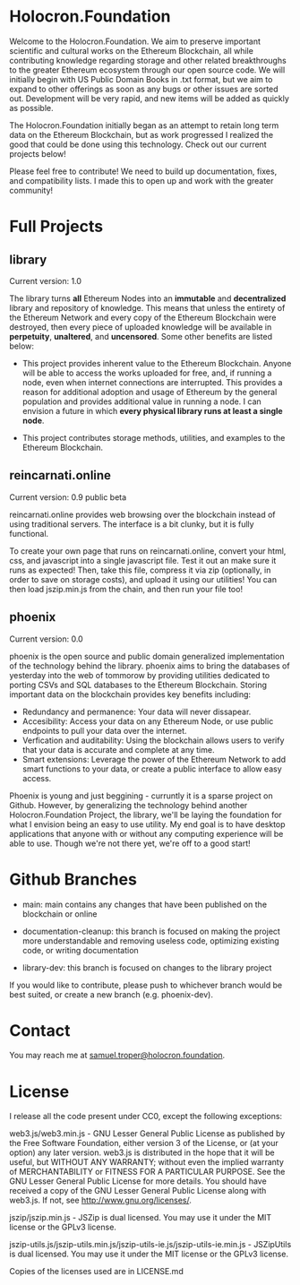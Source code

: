 # Holocron.Foundation

Welcome to the Holocron.Foundation. We aim to preserve important scientific and cultural works on the Ethereum Blockchain, all while contributing knowledge regarding storage and other related breakthroughs to the greater Ethereum ecosystem through our open source code. We will initially begin with US Public Domain Books in .txt format, but we aim to expand to other offerings as soon as any bugs or other issues are sorted out. Development will be very rapid, and new items will be added as quickly as possible.

The Holocron.Foundation initially began as an attempt to retain long term data on the Ethereum Blockchain, but as work progressed I realized the good that could be done using this technology. Check out our current projects below!

Please feel free to contribute! We need to build up documentation, fixes, and compatibility lists. I made this to open up and work with the greater community!

# Full Projects

## library

Current version: 1.0

The library turns **all** Ethereum Nodes into an **immutable** and **decentralized** library and repository of knowledge. This means that unless the entirety of the Ethereum Network and every copy of the Ethereum Blockchain were destroyed, then every piece of uploaded knowledge will be available in **perpetuity**, **unaltered**, and **uncensored**. Some other benefits are listed below:

* This project provides inherent value to the Ethereum Blockchain. Anyone will be able to access the works uploaded for free, and, if running a node, even when internet connections are interrupted. This provides a reason for additional adoption and usage of Ethereum by the general population and provides additional value in running a node. I can envision a future in which **every physical library runs at least a single node**.

* This project contributes storage methods, utilities, and examples to the Ethereum Blockchain.

## reincarnati.online

Current version: 0.9 public beta

reincarnati.online provides web browsing over the blockchain instead of using traditional servers. The interface is a bit clunky, but it is fully functional.

To create your own page that runs on reincarnati.online, convert your html, css, and javascript into a single javascript file. Test it out an make sure it runs as expected! Then, take this file, compress it via zip (optionally, in order to save on storage costs), and upload it using our utilities! You can then load jszip.min.js from the chain, and then run your file too!

## phoenix

Current version: 0.0

phoenix is the open source and public domain generalized implementation of the technology behind the library. phoenix aims to bring the databases of yesterday into the web of tommorow by providing utilities dedicated to porting CSVs and SQL databases to the Ethereum Blockchain. Storing important data on the blockchain provides key benefits including:

* Redundancy and permanence: Your data will never dissapear.
* Accesibility: Access your data on any Ethereum Node, or use public endpoints to pull your data over the internet.
* Verfication and auditability: Using the blockchain allows users to verify that your data is accurate and complete at any time.
* Smart extensions: Leverage the power of the Ethereum Network to add smart functions to your data, or create a public interface to allow easy access.

Phoenix is young and just beggining - curruntly it is a sparse project on Github. However, by generalizing the technology behind another Holocron.Foundation Project, the library, we'll be laying the foundation for what I envision being an easy to use utility. My end goal is to have desktop applications that anyone with or without any computing experience will be able to use. Though we're not there yet, we're off to a good start!

# Github Branches

* main: main contains any changes that have been published on the blockchain or online

* documentation-cleanup: this branch is focused on making the project more understandable and removing useless code, optimizing existing code, or writing documentation

* library-dev: this branch is focused on changes to the library project

If you would like to contribute, please push to whichever branch would be best suited, or create a new branch (e.g. phoenix-dev).

# Contact

You may reach me at samuel.troper@holocron.foundation.

# License

I release all the code present under CC0, except the following exceptions:

web3.js/web3.min.js - GNU Lesser General Public License as published by the Free Software Foundation, either version 3 of the License, or (at your option) any later version. web3.js is distributed in the hope that it will be useful, but WITHOUT ANY WARRANTY; without even the implied warranty of MERCHANTABILITY or FITNESS FOR A PARTICULAR PURPOSE.  See the GNU Lesser General Public License for more details. You should have received a copy of the GNU Lesser General Public License along with web3.js.  If not, see <http://www.gnu.org/licenses/>.

jszip/jszip.min.js - JSZip is dual licensed. You may use it under the MIT license or the GPLv3 license.

jszip-utils.js/jszip-utils.min.js/jszip-utils-ie.js/jszip-utils-ie.min.js - JSZipUtils is dual licensed. You may use it under the MIT license or the GPLv3 license.

Copies of the licenses used are in LICENSE.md
